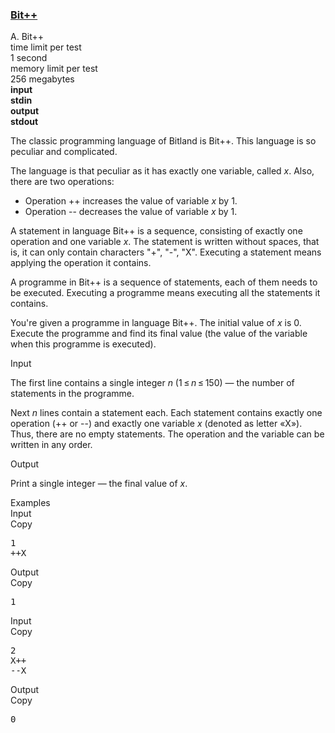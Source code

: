 <h3><a href="https://codeforces.com/contest/282/problem/A" target="_blank" rel="noopener noreferrer">Bit++</a></h3>

<div class="header"><div class="title">A. Bit++</div><div class="time-limit"><div class="property-title">time limit per test</div>1 second</div><div class="memory-limit"><div class="property-title">memory limit per test</div>256 megabytes</div><div class="input-file input-standard" style="font-weight: bold"><div class="property-title">input</div>stdin</div><div class="output-file output-standard" style="font-weight: bold"><div class="property-title">output</div>stdout</div></div><div><p>The classic programming language of Bitland is Bit++. This language is so peculiar and complicated.</p><p>The language is that peculiar as it has exactly one variable, called <span class="tex-span"><i>x</i></span>. Also, there are two operations:</p><ul> <li> Operation <span class="tex-font-style-tt">++</span> increases the value of variable <span class="tex-span"><i>x</i></span> by 1. </li><li> Operation <span class="tex-font-style-tt">--</span> decreases the value of variable <span class="tex-span"><i>x</i></span> by 1. </li></ul><p>A statement in language Bit++ is a sequence, consisting of exactly one operation and one variable <span class="tex-span"><i>x</i></span>. The statement is written without spaces, that is, it can only contain characters "<span class="tex-font-style-tt">+</span>", "<span class="tex-font-style-tt">-</span>", "<span class="tex-font-style-tt">X</span>". Executing a statement means applying the operation it contains.</p><p>A programme in Bit++ is a sequence of statements, each of them needs to be executed. Executing a programme means executing all the statements it contains.</p><p>You're given a programme in language Bit++. The initial value of <span class="tex-span"><i>x</i></span> is <span class="tex-span">0</span>. Execute the programme and find its final value (the value of the variable when this programme is executed).</p></div><div class="input-specification"><div class="section-title">Input</div><p>The first line contains a single integer <span class="tex-span"><i>n</i></span> <span class="tex-span">(1 ≤ <i>n</i> ≤ 150)</span> — the number of statements in the programme.</p><p>Next <span class="tex-span"><i>n</i></span> lines contain a statement each. Each statement contains exactly one operation (<span class="tex-font-style-tt">++</span> or <span class="tex-font-style-tt">--</span>) and exactly one variable <span class="tex-span"><i>x</i></span> (denoted as letter «<span class="tex-font-style-tt">X</span>»). Thus, there are no empty statements. The operation and the variable can be written in any order.</p></div><div class="output-specification"><div class="section-title">Output</div><p>Print a single integer — the final value of <span class="tex-span"><i>x</i></span>.</p></div><div class="sample-tests"><div class="section-title">Examples</div><div class="sample-test"><div class="input"><div class="title">Input<div title="Copy" data-clipboard-target="#id0004872655156929828" id="id0010092481808964537" class="input-output-copier">Copy</div></div><pre id="id0004872655156929828">1<br>++X<br></pre></div><div class="output"><div class="title">Output<div title="Copy" data-clipboard-target="#id0043685227375480007" id="id008630741438572596" class="input-output-copier">Copy</div></div><pre id="id0043685227375480007">1<br></pre></div><div class="input"><div class="title">Input<div title="Copy" data-clipboard-target="#id0039819334018153296" id="id007378579405950375" class="input-output-copier">Copy</div></div><pre id="id0039819334018153296">2<br>X++<br>--X<br></pre></div><div class="output"><div class="title">Output<div title="Copy" data-clipboard-target="#id00060799698627765686" id="id0015746803359679373" class="input-output-copier">Copy</div></div><pre id="id00060799698627765686">0<br></pre></div></div></div>